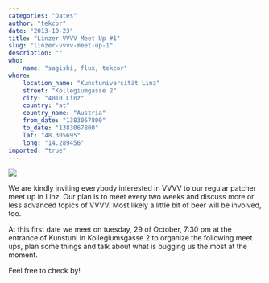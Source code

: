 ```yaml
---
categories: "Dates"
author: "tekcor"
date: "2013-10-23"
title: "Linzer VVVV Meet Up #1"
slug: "linzer-vvvv-meet-up-1"
description: ""
who: 
    name: "sagishi, flux, tekcor"
where: 
    location_name: "Kunstuniversität Linz"
    street: "Kollegiumgasse 2"
    city: "4010 Linz"
    country: "at"
    country_name: "Austria"
    from_date: "1383067800"
    to_date: "1383067800"
    lat: "48.305695"
    long: "14.289456"
imported: "true"
---
```



![](a_k-102_Lilo_bei_Dombach_St._Peuerbach_-_Linz_a._d._Donau_20.06.1986_ET_22.jpg) 

We are kindly inviting everybody interested in VVVV to our regular patcher meet up in Linz. Our plan is to meet every two weeks and discuss more or less advanced topics of VVVV. Most likely a little bit of beer will be involved, too.

At this first date we meet on tuesday, 29 of October, 7:30 pm at the entrance of Kunstuni in Kollegiumsgasse 2 to organize the following meet ups, plan some things and talk about what is bugging us the most at the moment.

Feel free to check by!
